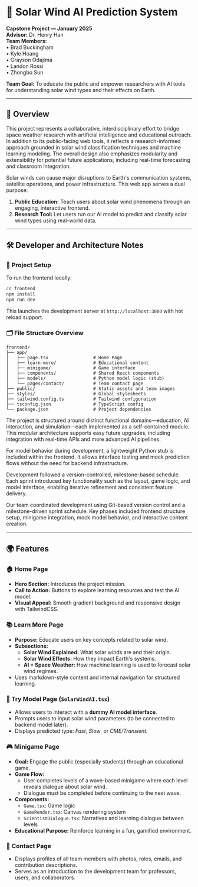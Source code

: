 # 🌌 Solar Wind AI Prediction System

**Capstone Project — January 2025**  
**Advisor:** Dr. Henry Han  
**Team Members:**  
• Brad Buckingham  
• Kyle Hoang  
• Grayson Odajima  
• Landon Rossi  
• Zhongbo Sun

**Team Goal:** To educate the public and empower researchers with AI tools for understanding solar wind types and their effects on Earth.

---

## 🚀 Overview

This project represents a collaborative, interdisciplinary effort to bridge space weather research with artificial intelligence and educational outreach. In addition to its public-facing web tools, it reflects a research-informed approach grounded in solar wind classification techniques and machine learning modeling. The overall design also emphasizes modularity and extensibility for potential future applications, including real-time forecasting and classroom integration.


Solar winds can cause major disruptions to Earth's communication systems, satellite operations, and power infrastructure. This web app serves a dual purpose:

1. **Public Education:** Teach users about solar wind phenomena through an engaging, interactive frontend.
2. **Research Tool:** Let users run our AI model to predict and classify solar wind types using real-world data.

---

## 🛠️ Developer and Architecture Notes

### 🧱 Project Setup
To run the frontend locally:
```bash
cd frontend
npm install
npm run dev
```
This launches the development server at `http://localhost:3000` with hot reload support.

### 🗂️ File Structure Overview
```plaintext
frontend/
├── app/
│   ├── page.tsx                 # Home Page
│   ├── learn-more/              # Educational content
│   ├── minigame/                # Game interface
│   ├── components/              # Shared React components
│   ├── models/                  # Python model logic (stub)
│   └── pages/contact/           # Team contact page
├── public/                      # Static assets and team images
├── styles/                      # Global stylesheets
├── tailwind.config.ts           # Tailwind configuration
├── tsconfig.json                # TypeScript config
└── package.json                 # Project dependencies
```
The project is structured around distinct functional domains—education, AI interaction, and simulation—each implemented as a self-contained module. This modular architecture supports easy future upgrades, including integration with real-time APIs and more advanced AI pipelines.

For model behavior during development, a lightweight Python stub is included within the frontend. It allows interface testing and mock prediction flows without the need for backend infrastructure.

Development followed a version-controlled, milestone-based schedule. Each sprint introduced key functionality such as the layout, game logic, and model interface, enabling iterative refinement and consistent feature delivery.

Our team coordinated development using Git-based version control and a milestone-driven sprint schedule. Key phases included frontend structure setup, minigame integration, mock model behavior, and interactive content creation.



---

## 🌍 Features

### 🏠 Home Page
- **Hero Section:** Introduces the project mission.
- **Call to Action:** Buttons to explore learning resources and test the AI model.
- **Visual Appeal:** Smooth gradient background and responsive design with TailwindCSS.

### 📚 Learn More Page
- **Purpose:** Educate users on key concepts related to solar wind.
- **Subsections:**
  - **Solar Wind Explained:** What solar winds are and their origin.
  - **Solar Wind Effects:** How they impact Earth's systems.
  - **AI + Space Weather:** How machine learning is used to forecast solar wind regimes.
- Uses markdown-style content and internal navigation for structured learning.

### 🤖 Try Model Page (`SolarWindAI.tsx`)
- Allows users to interact with a **dummy AI model interface**.
- Prompts users to input solar wind parameters (to be connected to backend model later).
- Displays predicted type: *Fast*, *Slow*, or *CME/Transient*.

### 🎮 Minigame Page
- **Goal:** Engage the public (especially students) through an educational game.
- **Game Flow:**
  - User completes levels of a wave-based minigame where each level reveals dialogue about solar wind.
  - Dialogue must be completed before continuing to the next wave.
- **Components:**
  - `Game.tsx`: Game logic
  - `GameRender.tsx`: Canvas rendering system
  - `ScientistDialogue.tsx`: Narratives and learning dialogue between levels
- **Educational Purpose:** Reinforce learning in a fun, gamified environment.

### 📨 Contact Page
- Displays profiles of all team members with photos, roles, emails, and contribution descriptions.
- Serves as an introduction to the development team for professors, users, and collaborators.

